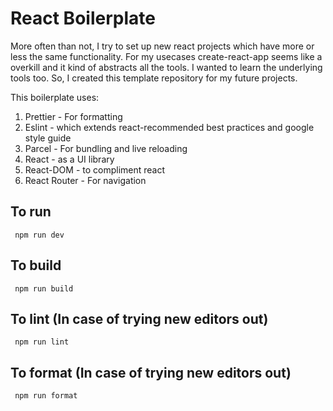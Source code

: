 # React Boilerplate

More often than not, I try to set up new react projects which have more or less the same functionality. For my usecases create-react-app seems like a overkill and it kind of abstracts all the tools. I wanted to learn the underlying tools too. So, I created this template repository for my future projects. 

This boilerplate uses:
1. Prettier - For formatting
2. Eslint - which extends react-recommended best practices and google style guide
3. Parcel - For bundling and live reloading
4. React - as a UI library
5. React-DOM - to compliment react
6. React Router - For navigation

## To run

<code> npm run dev </code>

## To build

<code> npm run build </code>

## To lint (In case of trying new editors out)

<code> npm run lint </code>

## To format (In case of trying new editors out)

<code> npm run format </code>
